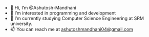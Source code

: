 - 👋 Hi, I’m @Ashutosh-Mandhani
- 👀 I’m interested in programming and development
- 🌱 I’m currently studying Computer Science Engineering at SRM university.
- 📫 You can reach me at ashutoshmandhani04@gmail.com

<!---
Ashutosh-Mandhani/Ashutosh-Mandhani is a ✨ special ✨ repository because its `README.md` (this file) appears on your GitHub profile.
You can click the Preview link to take a look at your changes.
--->
